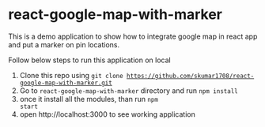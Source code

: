 # react-google-map-with-marker

This is a demo application to show how to integrate google map in react app and put a marker on pin locations.

Follow below steps to run this application on local

1. Clone this repo using <code>git clone https://github.com/skumar1708/react-google-map-with-marker.git</code>
2. Go to <code>react-google-map-with-marker</code> directory and  run <code>npm install</code>
3. once it install all the modules, than run <code>npm start</code>
3. open http://localhost:3000 to see working application